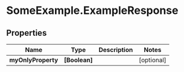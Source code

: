 # SomeExample.ExampleResponse

## Properties

Name | Type | Description | Notes
------------ | ------------- | ------------- | -------------
**myOnlyProperty** | **[Boolean]** |  | [optional] 


